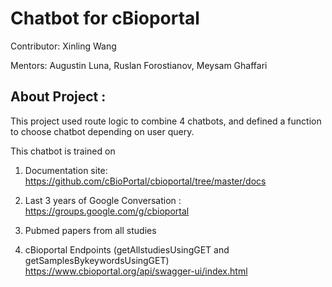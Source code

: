 # Chatbot for cBioportal
Contributor: Xinling Wang

Mentors: Augustin Luna, Ruslan Forostianov, Meysam Ghaffari
## About Project :
This project used route logic to combine 4 chatbots, and defined a function to choose chatbot depending on user query.

This chatbot is trained on
1. Documentation site: https://github.com/cBioPortal/cbioportal/tree/master/docs 
   
2. Last 3 years of Google Conversation : https://groups.google.com/g/cbioportal 

3. Pubmed papers from all studies

4. cBioportal Endpoints (getAllstudiesUsingGET and getSamplesBykeywordsUsingGET)  https://www.cbioportal.org/api/swagger-ui/index.html 

